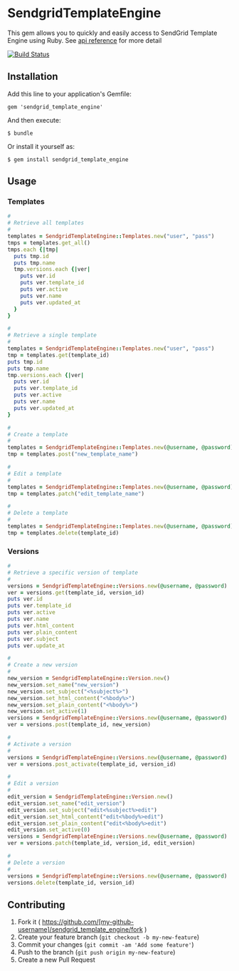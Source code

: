 # SendgridTemplateEngine

This gem allows you to quickly and easily access to SendGrid Template Engine using Ruby.
See [api reference](https://sendgrid.com/docs/API_Reference/Template_Engine_API/index.html) for more detail

[![Build Status](https://travis-ci.org/awwa/sendgrid_template_engine_ruby.svg?branch=master)](https://travis-ci.org/awwa/sendgrid_template_engine_ruby.svg?branch=master)

## Installation

Add this line to your application's Gemfile:

    gem 'sendgrid_template_engine'

And then execute:

    $ bundle

Or install it yourself as:

    $ gem install sendgrid_template_engine

## Usage

### Templates
```Ruby
#
# Retrieve all templates
#
templates = SendgridTemplateEngine::Templates.new("user", "pass")
tmps = templates.get_all()
tmps.each {|tmp|
  puts tmp.id
  puts tmp.name
  tmp.versions.each {|ver|
    puts ver.id
    puts ver.template_id
    puts ver.active
    puts ver.name
    puts ver.updated_at
  }
}

#
# Retrieve a single template
#
templates = SendgridTemplateEngine::Templates.new("user", "pass")
tmp = templates.get(template_id)
puts tmp.id
puts tmp.name
tmp.versions.each {|ver|
  puts ver.id
  puts ver.template_id
  puts ver.active
  puts ver.name
  puts ver.updated_at
}

#
# Create a template
#
templates = SendgridTemplateEngine::Templates.new(@username, @password)
tmp = templates.post("new_template_name")

#
# Edit a template
#
templates = SendgridTemplateEngine::Templates.new(@username, @password)
tmp = templates.patch("edit_template_name")

#
# Delete a template
#
templates = SendgridTemplateEngine::Templates.new(@username, @password)
tmp = templates.delete(template_id)
```

### Versions
```Ruby
#
# Retrieve a specific version of template
#
versions = SendgridTemplateEngine::Versions.new(@username, @password)
ver = versions.get(template_id, version_id)
puts ver.id
puts ver.template_id
puts ver.active
puts ver.name
puts ver.html_content
puts ver.plain_content
puts ver.subject
puts ver.update_at

#
# Create a new version
#
new_version = SendgridTemplateEngine::Version.new()
new_version.set_name("new_version")
new_version.set_subject("<%subject%>")
new_version.set_html_content("<%body%>")
new_version.set_plain_content("<%body%>")
new_version.set_active(1)
versions = SendgridTemplateEngine::Versions.new(@username, @password)
ver = versions.post(template_id, new_version)

#
# Activate a version
#
versions = SendgridTemplateEngine::Versions.new(@username, @password)
ver = versions.post_activate(template_id, version_id)

#
# Edit a version
#
edit_version = SendgridTemplateEngine::Version.new()
edit_version.set_name("edit_version")
edit_version.set_subject("edit<%subject%>edit")
edit_version.set_html_content("edit<%body%>edit")
edit_version.set_plain_content("edit<%body%>edit")
edit_version.set_active(0)
versions = SendgridTemplateEngine::Versions.new(@username, @password)
ver = versions.patch(template_id, version_id, edit_version)

#
# Delete a version
#
versions = SendgridTemplateEngine::Versions.new(@username, @password)
versions.delete(template_id, version_id)

```

## Contributing

1. Fork it ( https://github.com/[my-github-username]/sendgrid_template_engine/fork )
2. Create your feature branch (`git checkout -b my-new-feature`)
3. Commit your changes (`git commit -am 'Add some feature'`)
4. Push to the branch (`git push origin my-new-feature`)
5. Create a new Pull Request
